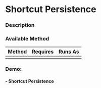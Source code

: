 # Shortcut Persistence

### Description

### Available Method

| Method                   | Requires      | Runs As      |
|:-------------------------|:--------------|:-------------|
|  |  |  |

### Demo:

#### - Shortcut Persistence
![]()